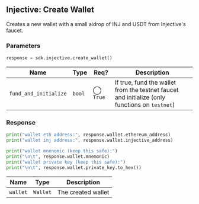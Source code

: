 ## Injective: Create Wallet

Creates a new wallet with a small aidrop of INJ and USDT from Injective's faucet.

### Parameters

```python
response = sdk.injective.create_wallet()
```

| Name | Type | Req? | Description |
| - | - | - | - |
| `fund_and_initialize` | `bool` | ◯ `True` | If true, fund the wallet from the testnet faucet and initialize (only functions on `testnet`) |

### Response

```python
print("wallet eth address:", response.wallet.ethereum_address)
print("wallet inj address:", response.wallet.injective_address)

print("wallet mnenomic (keep this safe):")
print("\n\t", response.wallet.mnemonic)
print("wallet private key (keep this safe):")
print("\n\t", response.wallet.private_key.to_hex())
```

| Name | Type | Description |
| - | - | - |
| `wallet` | `Wallet` | The created wallet |
